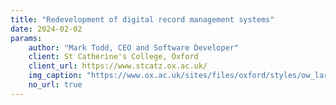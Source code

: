 ```yaml
---
title: "Redevelopment of digital record management systems"
date: 2024-02-02
params:
    author: "Mark Todd, CEO and Software Developer"
    client: St Catherine's College, Oxford
    client_url: https://www.stcatz.ox.ac.uk/
    img_caption: "https://www.ox.ac.uk/sites/files/oxford/styles/ow_large_feature/s3/field/field_image_main/St%20Catz%20Banner%20Photo.jpg?itok=MuJeBWXf"
    no_url: true
---
```

